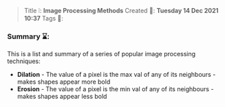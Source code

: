 > Title ❕: **Image Processing Methods**
> Created 📅: **Tuesday 14 Dec 2021 10:37**
  Tags 📎:

### Summary ⌛:
This is a list and summary of a series of popular image processing techniques:

- **Dilation** - The value of a pixel is the max val of any of its neighbours - makes shapes appear more bold
- **Erosion** - The value of a pixel is the min val of any of its neighbours - makes shapes appear less bold